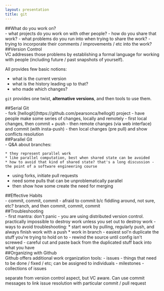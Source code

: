 ```yaml
---
layout: presentation
title: git
---
```

<section markdown="block">
##What do you work on?

<aside class="notes" markdown="block">
- what projects do you work on with other people?
- how do you share that work?
- what problems do you run into when trying to share the work?
- trying to incorporate their comments / improvements / etc into the work?

</aside>
</section>

<section markdown="block">
##Version Control
<aside class="notes" markdown="block">
VC addresses those problems by establishing a formal language for working with people
(including future / past snapshots of yourself).

All provides few basic notions:

- what is the current version
- what is the history leading up to that?
- who made which changes?

`git` provides one twist, **alternative versions**, and then tools to use them.
</aside>
</section>

<section markdown="block">
##Serial Git
<aside class="notes" markdown="block">
- fork [hellogit](https://github.com/pearsonca/hellogit) project
- have people make some series of changes, locally and remotely
- first local changes, then commit + push
- then remote changes (via web interface) and commit (with insta-push)
- then local changes (pre pull) and show conflicts resolution

</aside>
</section>

<section markdown="block">
##Parallel Git
<aside class="notes" markdown="block">
- Q&A about branches:

    * they represent parallel work
    * like parallel computation, best when shared state can be avoided
    * how to avoid that kind of shared state? that's a long discussion - the point of a software engineering course
    
- using forks, initiate pull requests
- need some pulls that can be unproblematically parallel
- then show how some create the need for merging
</aside>
</section>

<section markdown="block">
##Effective Habits
<aside class="notes" markdown="block">
- commit, commit, commit
- afraid to commit b/c fiddling around, not sure, etc?  branch, and then commit, commit, commit
</aside>
</section>

<section markdown="block">
##Troubleshooting
<aside class="notes" markdown="block">
- first mantra: don't panic - you are using distributed version control.
practically impossible to destroy work unless you set out to destroy work
- ways to avoid troubleshooting:
 * start work by pulling, regularly push, and always finish work with a push
 * work in branch 
- easiest sol'n duplicate the stuff you're trying to hold on to
- rewind the source until config isn't screwed
- careful cut and paste back from the duplicated stuff back into what you have
</aside>
</section>

<section markdown="block">
##Organizing with Github
<aside class="notes" markdown="block">
Github offers additional work organization tools:
 - issues - things that need to be done / fixed / etc; can be assigned to individuals
 - milestones - collections of issues

separate from version control aspect, but VC aware.  Can use commit messages to link issue resolution
with particular commit / pull request
</aside>
</section>
